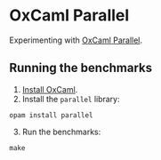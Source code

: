 # OxCaml Parallel

Experimenting with [OxCaml Parallel](https://github.com/janestreet/parallel).

## Running the benchmarks

1. [Install OxCaml](https://oxcaml.org/get-oxcaml/).
2. Install the `parallel` library:
```
opam install parallel
```
3. Run the benchmarks:
```
make
```
